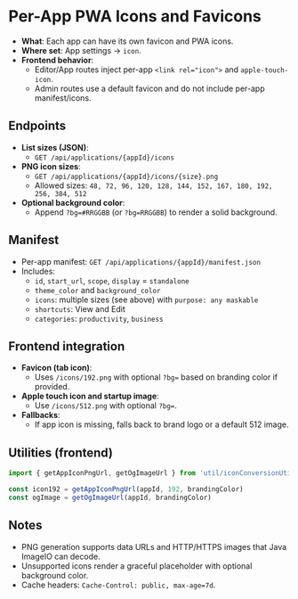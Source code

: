 # Per-App PWA Icons and Favicons

-   **What**: Each app can have its own favicon and PWA icons.
-   **Where set**: App settings → `icon`.
-   **Frontend behavior**:
    -   Editor/App routes inject per-app `<link rel="icon">` and `apple-touch-icon`.
    -   Admin routes use a default favicon and do not include per-app manifest/icons.

## Endpoints

-   **List sizes (JSON)**:
    -   `GET /api/applications/{appId}/icons`
-   **PNG icon sizes**:
    -   `GET /api/applications/{appId}/icons/{size}.png`
    -   Allowed sizes: `48, 72, 96, 120, 128, 144, 152, 167, 180, 192, 256, 384, 512`
-   **Optional background color**:
    -   Append `?bg=#RRGGBB` (or `?bg=RRGGBB`) to render a solid background.

## Manifest

-   Per-app manifest: `GET /api/applications/{appId}/manifest.json`
-   Includes:
    -   `id`, `start_url`, `scope`, `display` = `standalone`
    -   `theme_color` and `background_color`
    -   `icons`: multiple sizes (see above) with `purpose: any maskable`
    -   `shortcuts`: View and Edit
    -   `categories`: `productivity`, `business`

## Frontend integration

-   **Favicon (tab icon)**:
    -   Uses `/icons/192.png` with optional `?bg=` based on branding color if provided.
-   **Apple touch icon and startup image**:
    -   Use `/icons/512.png` with optional `?bg=`.
-   **Fallbacks**:
    -   If app icon is missing, falls back to brand logo or a default 512 image.

## Utilities (frontend)

```ts
import { getAppIconPngUrl, getOgImageUrl } from 'util/iconConversionUtils'

const icon192 = getAppIconPngUrl(appId, 192, brandingColor)
const ogImage = getOgImageUrl(appId, brandingColor)
```

## Notes

-   PNG generation supports data URLs and HTTP/HTTPS images that Java ImageIO can decode.
-   Unsupported icons render a graceful placeholder with optional background color.
-   Cache headers: `Cache-Control: public, max-age=7d`.
